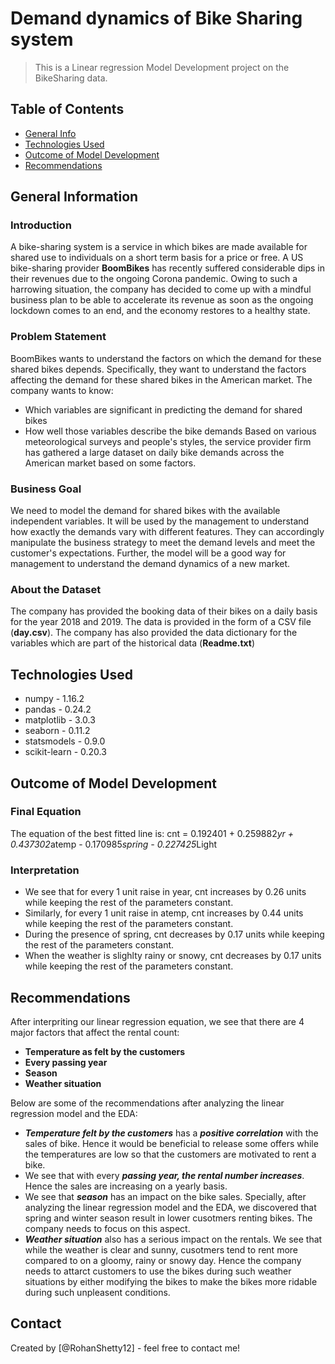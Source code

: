 # Demand dynamics of Bike Sharing system
> This is a Linear regression Model Development project on the BikeSharing data.

## Table of Contents
* [General Info](#general-information)
* [Technologies Used](#technologies-used)
* [Outcome of Model Development](#Outcome-of-model-development)
* [Recommendations](#Recommendations)


<!-- You can include any other section that is pertinent to your problem -->

## General Information
### Introduction
A bike-sharing system is a service in which bikes are made available for shared use to individuals on a short term basis for a price or free.
A US bike-sharing provider **BoomBikes** has recently suffered considerable dips in their revenues due to the ongoing Corona pandemic. Owing to such a harrowing situation, the company has decided to come up with a mindful business plan to be able to accelerate its revenue as soon as the ongoing lockdown comes to an end, and the economy restores to a healthy state. 

### Problem Statement
BoomBikes wants to understand the factors on which the demand for these shared bikes depends. Specifically, they want to understand the factors affecting the demand for these shared bikes in the American market. The company wants to know:
- Which variables are significant in predicting the demand for shared bikes
- How well those variables describe the bike demands
Based on various meteorological surveys and people's styles, the service provider firm has gathered a large dataset on daily bike demands across the American market based on some factors. 

### Business Goal
We need to model the demand for shared bikes with the available independent variables. It will be used by the management to understand how exactly the demands vary with different features. They can accordingly manipulate the business strategy to meet the demand levels and meet the customer's expectations. Further, the model will be a good way for management to understand the demand dynamics of a new market. 

### About the Dataset
The company has provided the booking data of their bikes on a daily basis for the year 2018 and 2019. The data is provided in the form of a CSV file (**day.csv**). The company has also provided the data dictionary for the variables which are part of the historical data (**Readme.txt**) 


## Technologies Used
- numpy - 1.16.2
- pandas - 0.24.2
- matplotlib - 3.0.3
- seaborn - 0.11.2
- statsmodels - 0.9.0
- scikit-learn - 0.20.3

## Outcome of Model Development
### Final Equation
The equation of the best fitted line is:
cnt = 0.192401 + 0.259882*yr + 0.437302*atemp - 0.170985*spring - 0.227425*Light

### Interpretation
- We see that for every 1 unit raise in year, cnt increases by 0.26 units while keeping the rest of the parameters constant.
- Similarly, for every 1 unit raise in atemp, cnt increases by 0.44 units while keeping the rest of the parameters constant.
- During the presence of spring, cnt decreases by 0.17 units while keeping the rest of the parameters constant.
- When the weather is slighlty rainy or snowy, cnt decreases by 0.17 units while keeping the rest of the parameters constant.


## Recommendations
After interpriting our linear regression equation, we see that there are 4 major factors that affect the rental count:
- **Temperature as felt by the customers**
- **Every passing year**
- **Season**
- **Weather situation**

Below are some of the recommendations after analyzing the linear regression model and the EDA:
- ***Temperature felt by the customers*** has a ***positive correlation*** with the sales of bike. Hence it would be beneficial to release some offers while the temperatures are low so that the customers are motivated to rent a bike.
- We see that with every ***passing year, the rental number increases***. Hence the sales are increasing on a yearly basis.
- We see that ***season*** has an impact on the bike sales. Specially, after analyzing the linear regression model and the EDA, we discovered that spring and winter season result in lower cusotmers renting bikes. The company needs to focus on this aspect.
- ***Weather situation*** also has a serious impact on the rentals. We see that while the weather is clear and sunny, cusotmers tend to rent more compared to on a gloomy, rainy or snowy day. Hence the company needs to attarct customers to use the bikes during such weather situations by either modifying the bikes to make the bikes more ridable during such unpleasent conditions.


## Contact
Created by [@RohanShetty12] - feel free to contact me!
